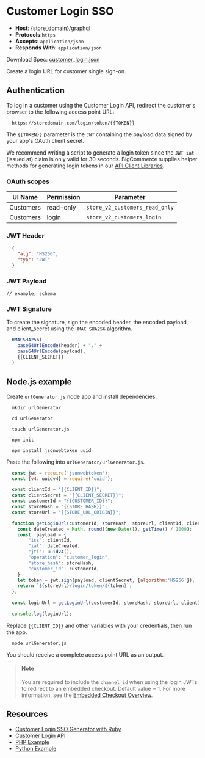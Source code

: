 # Customer Login SSO

* **Host**: {store_domain}/graphql
* **Protocols**:`https`
* **Accepts**: `application/json`
* **Responds With**: `application/json`


Download Spec: [customer_login.json](https://bigcommerce.stoplight.io/api/v1/projects/bigcommerce/api-reference/nodes/reference/customer_login.yml?branch=master&amp;deref=all&amp;format=json)

Create a login URL for customer single sign-on.

## Authentication

To log in a customer using the Customer Login API, redirect the customer's browser to the following access point URL:

```http
  https://storedomain.com/login/token/{{TOKEN}}
```


The `{{TOKEN}}` parameter is the `JWT` containing the payload data signed by your app's OAuth client secret. 

We recommend writing a script to generate a login token since the `JWT iat` (issued at) claim is only valid for 30 seconds. BigCommerce supplies helper methods for generating login tokens in our [API Client Libraries](/tools-resources).
    

### OAuth scopes

| UI Name | Permission | Parameter |
|----|----|----|
| Customers | read-only | `store_v2_customers_read_only` |
| Customers | login | `store_v2_customers_login` |



### JWT Header

```json
  {
    "alg": "HS256",
    "typ": "JWT"
  }
```


### JWT Payload
    // example, schema

### JWT Signature
    
To create the signature, sign the encoded header, the encoded payload, and client_secret using the `HMAC SHA256` algorithm.
  
```js
  HMACSHA256(
    base64UrlEncode(header) + "." +
    base64UrlEncode(payload),
    {{CLIENT_SECRET}}
  )
```


## Node.js example
      
Create `urlGenerator.js` node app and install dependencies.
    
```shell
  mkdir urlGenerator

  cd urlGenerator

  touch urlGenerator.js

  npm init

  npm install jsonwebtoken uuid
```

Paste the following into `urlGenerator/urlGenerator.js`.

```js
  const jwt = require('jsonwebtoken');
  const {v4: uuidv4} = require('uuid');

  const clientId = "{{CLIENT_ID}}";
  const clientSecret = "{{CLIENT_SECRET}}";
  const customerId = "{{CUSTOMER_ID}}";
  const storeHash = "{{STORE_HASH}}";
  const storeUrl = "{{STORE_URL_ORIGIN}}";

  function getLoginUrl(customerId, storeHash, storeUrl, clientId, clientSecret) {
    const dateCreated = Math. round((new Date()). getTime() / 1000);
    const  payload = {
        "iss": clientId,
        "iat": dateCreated,
        "jti": uuidv4(),
        "operation": "customer_login",
        "store_hash": storeHash,
        "customer_id": customerId,
    }
    let token = jwt.sign(payload, clientSecret, {algorithm:'HS256'});
    return `${storeUrl}/login/token/${token}`;
  };
  
  const loginUrl = getLoginUrl(customerId, storeHash, storeUrl, clientId, clientSecret);

  console.log(loginUrl);
```


Replace `{{CLIENT_ID}}` and other variables with your credentials, then run the app.

```shell
  node urlGenerator.js
```

You should receive a complete access point URL as an output.

<!-- theme: info -->
> #### Note
> You are required to include the `channel_id` when using the login JWTs to redirect to an embedded checkout. Default value = 1. For more information, see the [Embedded Checkout Overview](/api-docs/storefronts/embedded-checkout/embedded-checkout-overview).


## Resources

* [Customer Login SSO Generator with Ruby](https://github.com/jordanarldt/ruby-bc-customer-sso-generator/)
* [Customer Login API](/api-docs/customers/customer-login-api)
* [PHP Example](https://github.com/bigcommerce/bigcommerce-api-php/blob/master/src/Bigcommerce/Api/Client.php#L421)
* [Python Example](https://github.com/bigcommerce/bigcommerce-api-python/blob/master/bigcommerce/customer_login_token.py)
